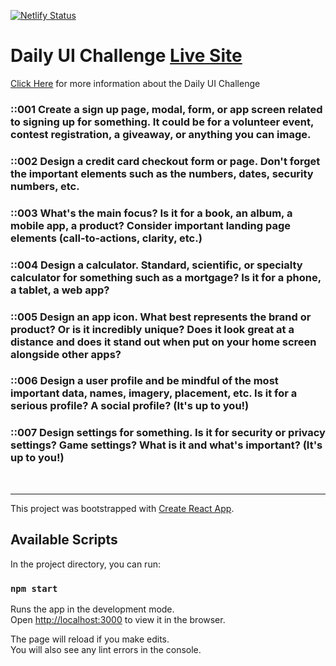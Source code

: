 [![Netlify Status](https://api.netlify.com/api/v1/badges/2e40ce83-04ed-45da-8ffe-e37acc33f5e9/deploy-status)](https://app.netlify.com/sites/lucid-hamilton-1c1ff3/deploys)

# Daily UI Challenge [Live Site](https://lucid-hamilton-1c1ff3.netlify.app/#/)


[Click Here](https://www.dailyui.co/) for more information about the Daily UI Challenge

### ::001 Create a sign up page, modal, form, or app screen related to signing up for something. It could be for a volunteer event, contest registration, a giveaway, or anything you can image.

### ::002 Design a credit card checkout form or page. Don't forget the important elements such as the numbers, dates, security numbers, etc.

### ::003 What's the main focus? Is it for a book, an album, a mobile app, a product? Consider important landing page elements (call-to-actions, clarity, etc.)

### ::004 Design a calculator. Standard, scientific, or specialty calculator for something such as a mortgage? Is it for a phone, a tablet, a web app?

### ::005 Design an app icon. What best represents the brand or product? Or is it incredibly unique? Does it look great at a distance and does it stand out when put on your home screen alongside other apps?

### ::006 Design a user profile and be mindful of the most important data, names, imagery, placement, etc. Is it for a serious profile? A social profile? (It's up to you!)

### ::007 Design settings for something. Is it for security or privacy settings? Game settings? What is it and what's important? (It's up to you!)

<br />
<hr />

This project was bootstrapped with [Create React App](https://github.com/facebook/create-react-app).

## Available Scripts

In the project directory, you can run:

### `npm start`

Runs the app in the development mode.<br />
Open [http://localhost:3000](http://localhost:3000) to view it in the browser.

The page will reload if you make edits.<br />
You will also see any lint errors in the console.
